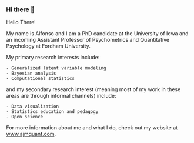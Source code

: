 ### Hi there 👋

<!--
**alfonso-martinez/alfonso-martinez** is a ✨ _special_ ✨ repository because its `README.md` (this file) appears on your GitHub profile.

Here are some ideas to get you started:

- 🔭 I’m currently working on ...
- 🌱 I’m currently learning ...
- 👯 I’m looking to collaborate on ...
- 🤔 I’m looking for help with ...
- 💬 Ask me about ...
- 📫 How to reach me: ...
- 😄 Pronouns: ...
- ⚡ Fun fact: ...
-->

Hello There!

My name is Alfonso and I am a PhD candidate at the University of Iowa and an incoming Assistant Professor of Psychometrics and Quantitative Psychology at Fordham University. 

My primary research interests include:

    - Generalized latent variable modeling
    - Bayesian analysis
    - Computational statistics 

and my secondary research interest (meaning most of my work in these areas are through informal channels) include:
    
    - Data visualization
    - Statistics education and pedagogy
    - Open science
    
For more information about me and what I do, check out my website at www.ajmquant.com.

